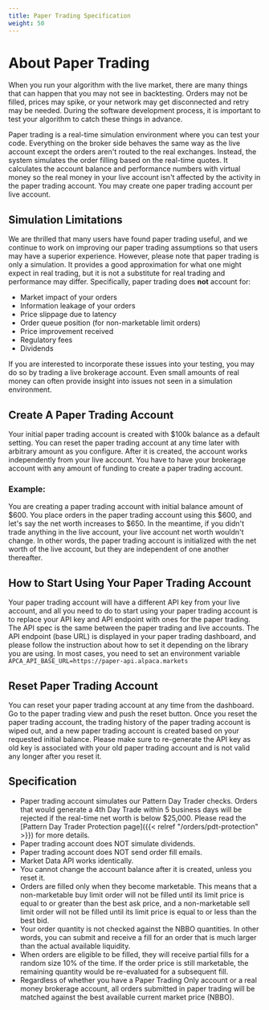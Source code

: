 ```yaml
---
title: Paper Trading Specification
weight: 50
---
```


# About Paper Trading

When you run your algorithm with the live market, there are many
things that can happen that you may not see in backtesting.  Orders
may not be filled, prices may spike, or your network may get
disconnected and retry may be needed. During the software development
process, it is important to test your algorithm to catch these things
in advance.

Paper trading is a real-time simulation environment where you can test
your code. Everything on the broker side behaves the same way as the
live account except the orders aren't routed to the real exchanges.
Instead, the system simulates the order filling based on the real-time
quotes. It calculates the account balance and performance numbers with
virtual money so the real money in your live account isn't affected by
the activity in the paper trading account. You may create one paper
trading account per live account.

## Simulation Limitations

We are thrilled that many users have found paper trading useful, and we continue
to work on improving our paper trading assumptions so that users may have a 
superior experience. However, please note that paper trading is only a simulation. 
It provides a good approximation for what one might expect in real trading, but it is
not a substitute for real trading and performance may differ. Specifically,
paper trading does **not** account for:

* Market impact of your orders
* Information leakage of your orders
* Price slippage due to latency
* Order queue position (for non-marketable limit orders)
* Price improvement received
* Regulatory fees
* Dividends

If you are interested to incorporate these issues into your testing, you may
do so by trading a live brokerage account. Even small amounts of real
money can often provide insight into issues not seen in a simulation environment.

## Create A Paper Trading Account
Your initial paper trading account is created with $100k balance as
a default setting. You can reset the paper trading account at any
time later with arbitrary amount as you configure. After it is
created, the account works independently from your live account.
You have to have your brokerage account with any amount of funding
to create a paper trading account.

### Example:

You are creating a paper trading account with initial balance amount of $600.
You place orders in the paper trading account using this $600, and let's say
the net worth increases to $650. In the meantime, if you didn't trade anything
in the live account, your live account net worth wouldn't change. In other
words, the paper trading account is initialized with the net worth of the
live account, but they are independent of one another thereafter.

## How to Start Using Your Paper Trading Account
Your paper trading account will have a different API key from your live
account, and all you need to do to start using your paper trading account
is to replace your API key and API endpoint with ones for the paper trading.
The API spec is the same between the paper trading and live accounts.
The API endpoint (base URL) is displayed in your paper trading dashboard,
and please follow the instruction about how to set it depending on the
library you are using. In most cases, you need to set an environment variable
`APCA_API_BASE_URL=https://paper-api.alpaca.markets`

## Reset Paper Trading Account
You can reset your paper trading account at any time from the dashboard.
Go to the paper trading view and push the reset button.  Once you reset
the paper trading account, the trading history of the paper trading account
is wiped out, and a new paper trading account is created based on your
requested initial balance. Please make sure to re-generate the API key
as old key is associated with your old paper trading account and is not
valid any longer after you reset it.

## Specification
- Paper trading account simulates our Pattern Day Trader checks. Orders
  that would generate a 4th Day Trade within 5 business days will be rejected
  if the real-time net worth is below $25,000. Please read the
  [Pattern Day Trader Protection page]({{< relref "/orders/pdt-protection" >}}) for more details.
- Paper trading account does NOT simulate dividends.
- Paper trading account does NOT send order fill emails.
- Market Data API works identically.
- You cannot change the account balance after it is created, unless you reset it.
- Orders are filled only when they become marketable. This means that a non-marketable buy limit order
will not be filled until its limit price is equal to or greater than the best ask price,
and a non-marketable sell limit order will not be filled until its limit price is equal to or less than
the best bid.
- Your order quantity is not checked against the NBBO quantities. In other words, you can submit and receive
a fill for an order that is much larger than the actual available liquidity.
- When orders are eligible to be filled, they will receive partial fills for a random size 10% of the time. If
the order price is still marketable, the remaining quantity would be re-evaluated for a subsequent fill.
- Regardless of whether you have a Paper Trading Only account or a real money brokerage account,
all orders submitted in paper trading will be matched against the best available current market price (NBBO).  
